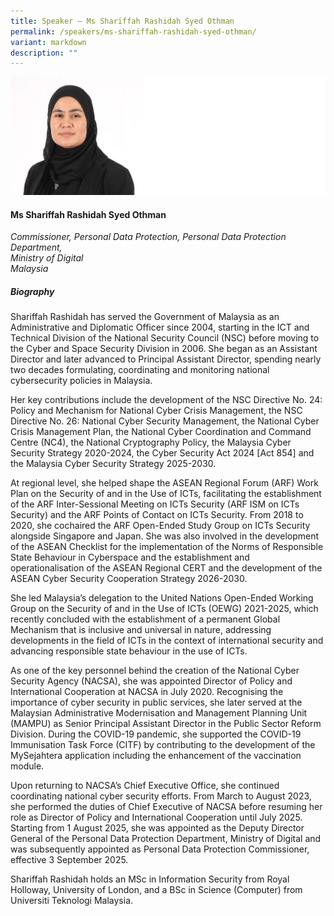 ```yaml
---
title: Speaker – Ms Shariffah Rashidah Syed Othman
permalink: /speakers/ms-shariffah-rashidah-syed-othman/
variant: markdown
description: ""
---
```

![](/images/2025%20speakers/Shariffah_Rashidah_2.png)
#### **Ms Shariffah Rashidah Syed Othman**

*Commissioner, Personal Data Protection, Personal Data Protection Department, <br>Ministry of Digital<br>Malaysia*

##### **Biography**
Shariffah Rashidah has served the Government of Malaysia as an Administrative and Diplomatic Officer since 2004, starting in the ICT and Technical Division of the National Security Council (NSC) before moving to the Cyber and Space Security Division in 2006. She began as an Assistant Director and later advanced to Principal Assistant Director, spending nearly two decades formulating, coordinating and monitoring national cybersecurity policies in Malaysia. 

Her key contributions include the development of the NSC Directive No. 24: Policy and Mechanism for National Cyber Crisis Management, the NSC Directive No. 26: National Cyber Security Management, the National Cyber Crisis Management Plan, the National Cyber Coordination and Command Centre (NC4), the National Cryptography Policy, the Malaysia Cyber Security Strategy 2020-2024, the Cyber Security Act 2024 [Act 854] and the Malaysia Cyber Security Strategy 2025-2030. 

At regional level, she helped shape the ASEAN Regional Forum (ARF) Work Plan on the Security of and in the Use of ICTs, facilitating the establishment of the ARF Inter-Sessional Meeting on ICTs Security (ARF ISM on ICTs Security) and the ARF Points of Contact on ICTs Security. From 2018 to 2020, she cochaired the ARF Open-Ended Study Group on ICTs Security alongside Singapore and Japan. She was also involved in the development of the ASEAN Checklist for the implementation of the Norms of Responsible State Behaviour in Cyberspace and the establishment and operationalisation of the ASEAN Regional CERT and the development of the ASEAN Cyber Security Cooperation Strategy 2026-2030. 

She led Malaysia’s delegation to the United Nations Open-Ended Working Group on the Security of and in the Use of ICTs (OEWG) 2021-2025, which recently concluded with the establishment of a permanent Global Mechanism that is inclusive and universal in nature, addressing developments in the field of ICTs in the context of international security and advancing responsible state behaviour in the use of ICTs.
 
As one of the key personnel behind the creation of the National Cyber Security Agency (NACSA), she was appointed Director of Policy and International Cooperation at NACSA in July 2020. Recognising the importance of cyber security in public services, she later served at the Malaysian Administrative Modernisation and Management Planning Unit (MAMPU) as Senior Principal Assistant Director in the Public Sector Reform Division. During the COVID-19 pandemic, she supported the COVID-19 Immunisation Task Force (CITF) by contributing to the development of the MySejahtera application including the enhancement of the vaccination module. 

Upon returning to NACSA’s Chief Executive Office, she continued coordinating national cyber security efforts. From March to August 2023, she performed the duties of Chief Executive of NACSA before resuming her role as Director of Policy and International Cooperation until July 2025. Starting from 1 August 2025, she was appointed as the Deputy Director General of the Personal Data Protection Department, Ministry of Digital and was subsequently appointed as Personal Data Protection Commissioner, effective 3 September 2025. 

Shariffah Rashidah holds an MSc in Information Security from Royal Holloway, University of London, and a BSc in Science (Computer) from Universiti Teknologi Malaysia. 
